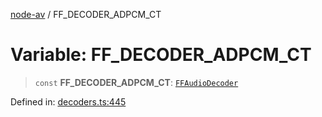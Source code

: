 [node-av](../globals.md) / FF\_DECODER\_ADPCM\_CT

# Variable: FF\_DECODER\_ADPCM\_CT

> `const` **FF\_DECODER\_ADPCM\_CT**: [`FFAudioDecoder`](../type-aliases/FFAudioDecoder.md)

Defined in: [decoders.ts:445](https://github.com/seydx/av/blob/f8631fc881b394300b1479f511d55cf1c370a87f/src/constants/decoders.ts#L445)
